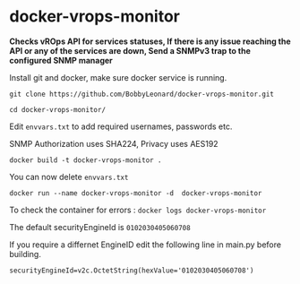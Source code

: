 # docker-vrops-monitor

**Checks vROps API for services statuses,
If there is any issue reaching the API or any of the services are down, 
Send a SNMPv3 trap to the configured SNMP manager**

Install git and docker, make sure docker service is running.

`git clone https://github.com/BobbyLeonard/docker-vrops-monitor.git`

`cd docker-vrops-monitor/`

Edit `envvars.txt` to add required usernames, passwords etc.

SNMP Authorization uses SHA224, Privacy uses AES192

`docker build -t docker-vrops-monitor .`

You can now delete `envvars.txt`

`docker run --name docker-vrops-monitor -d  docker-vrops-monitor`

To check the container for errors : `docker logs docker-vrops-monitor`

The default securityEngineId is `0102030405060708`

If you require a differnet EngineID edit the following line in main.py before building.

`securityEngineId=v2c.OctetString(hexValue='0102030405060708')`
